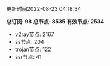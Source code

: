 更新时间2022-08-23 04:18:34

**总订阅: 98**
**总节点: 8535**
**有效节点: 2534**
- v2ray节点: 2167
- ss节点: 204
- trojan节点: 122
- ssr节点: 41
